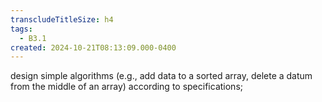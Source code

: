 ```yaml
---
transcludeTitleSize: h4
tags:
  - B3.1
created: 2024-10-21T08:13:09.000-0400
---
```

design simple algorithms (e.g., add data to a sorted array, delete a datum from the middle of an array) according to specifications;